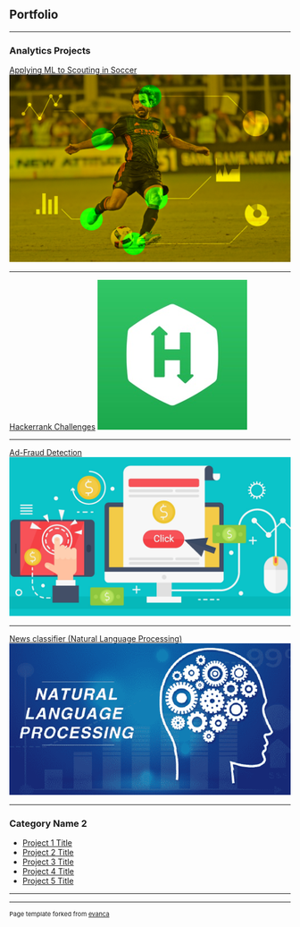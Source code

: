 ## Portfolio

---

### Analytics Projects

[Applying ML to Scouting in Soccer](/sample_page)
<img src="images/Soccer_thumbnail.png?raw=true"/>

---
[Hackerrank Challenges](/pdf/sample_presentation.pdf)
<img src="images/Hackerrank_thumbnail.jpg?raw=true width='2272' height='1278'"/>

---
[Ad-Fraud Detection](http://example.com/)
<img src="images/AdFraud_thumbnail.jpg?raw=true"/>

---

[News classifier (Natural Language Processing)](http://example.com/)
<img src="images/NLP_thumbnail.png?raw=true"/>

---

### Category Name 2

- [Project 1 Title](http://example.com/)
- [Project 2 Title](http://example.com/)
- [Project 3 Title](http://example.com/)
- [Project 4 Title](http://example.com/)
- [Project 5 Title](http://example.com/)

---




---
<p style="font-size:11px">Page template forked from <a href="https://github.com/evanca/quick-portfolio">evanca</a></p>
<!-- Remove above link if you don't want to attibute -->
